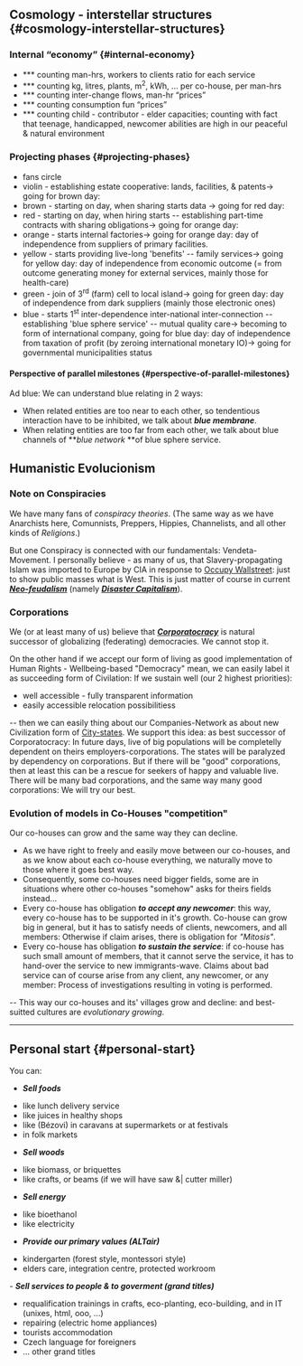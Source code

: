 ## Cosmology - interstellar structures {#cosmology-interstellar-structures}

### Internal “economy” {#internal-economy}

*   *** counting man-hrs, workers to clients ratio for each service
*   *** counting kg, litres, plants, m<sup>2</sup>, kWh, … per co-house, per man-hrs
*   *** counting inter-change flows, man-hr “prices”
*   *** counting consumption fun “prices”
*   *** counting child - contributor - elder capacities; counting with fact that teenage, handicapped, newcomer abilities are high in our peaceful & natural environment

### Projecting phases {#projecting-phases}

*   fans circle
*   violin - establishing estate cooperative: lands, facilities, & patents→ going for brown day:
*   brown - starting on day, when sharing starts data → going for red day:
*   red - starting on day, when hiring starts -- establishing part-time contracts with sharing obligations→ going for orange day:
*   orange - starts internal factories→ going for orange day: day of independence from suppliers of primary facilities.
*   yellow - starts providing live-long 'benefits' -- family services→ going for yellow day: day of independence from economic outcome (= from outcome generating money for external services, mainly those for health-care)
*   green - join of 3<sup>rd</sup> (farm) cell to local island→ going for green day: day of independence from dark suppliers (mainly those electronic ones)
*   blue - starts 1<sup>st</sup> inter-dependence inter-national inter-connection -- establishing 'blue sphere service' -- mutual quality care→ becoming to form of international company, going for blue day: day of independence from taxation of profit (by zeroing international monetary IO)→ going for governmental municipalities status

#### Perspective of parallel milestones {#perspective-of-parallel-milestones}

Ad blue: We can understand blue relating in 2 ways:

*   When related entities are too near to each other, so tendentious interaction have to be inhibited, we talk about **_blue membrane_**.
*   When relating entities are too far from each other, we talk about blue channels of **_blue network_ **of blue sphere service.

## Humanistic Evolucionism
### Note on Conspiracies

We have many fans of *conspiracy theories*. (The same way as we have Anarchists here, Comunnists, Preppers, Hippies, Channelists, and all other kinds of *Religions*.)

But one Conspiracy is connected with our fundamentals: Vendeta-Movement. I personally believe - as many of us, that Slavery-propagating Islam was imported to Europe by CIA in response to [Occupy Wallstreet](https://en.wikipedia.org/wiki/Occupy_movement): just to show public masses what is West. This is just matter of course in current ***[Neo-feudalism](https://en.wikipedia.org/wiki/Neo-feudalism)*** (namely ***[Disaster Capitalism](https://en.wikipedia.org/wiki/The_Shock_Doctrine)***).

### Corporations

We (or at least many of us) believe that ***[Corporatocracy](https://en.wikipedia.org/wiki/Corporatocracy)*** is natural successor of globalizing (federating) democracies. We cannot stop it. 

On the other hand if we accept our form of living as good implementation of Human Rights - Wellbeing-based "Democracy" mean, we can easily label it as succeeding form of Civilation: If we sustain well (our 2 highest priorities):

- well accessible - fully transparent information
- easily accessible relocation possibilitiess

-- then we can easily thing about our Companies-Network as about new Civilization form of [City-states](https://en.wikipedia.org/wiki/City-state). We support this idea: as best successor of Corporatocracy: In future days, live of big populations will be completelly dependent on theirs employers-corporations. The states will be paralyzed by dependency on corporations. But if there will be "good" corporations, then at least this can be a rescue for seekers of happy and valuable live. There will be many bad corporations, and the same way many good corporations: We will try our best.


### Evolution of models in Co-Houses "competition"

Our co-houses can grow and the same way they can decline.

- As we have right to freely and easily move between our co-houses, and as we know about each co-house everything, we naturally move to those where it goes best way.
- Consequently, some co-houses need bigger fields, some are in situations where other co-houses "somehow" asks for theirs fields instead...
- Every co-house has obligation ***to accept any newcomer***: this way, every co-house has to be supported in it's growth. Co-house can grow big in general, but it has to satisfy needs of clients, newcomers, and all members: Otherwise if claim arises, there is obligation for *"Mitosis"*.
- Every co-house has obligation ***to sustain the service***: if co-house has such small amount of members, that it cannot serve the service, it has to hand-over the service to new immigrants-wave. Claims about bad service can of course arise from any client, any newcomer, or any member: Process of investigations resulting in voting is performed.

-- This way our co-houses and its' villages grow and decline: and best-suitted cultures are *evolutionary growing*.


***

## Personal start {#personal-start}

You can:

- **_Sell foods_**

*   like lunch delivery service
*   like juices in healthy shops
*   like (Bézovi) in caravans at supermarkets or at festivals
*   in folk markets

- **_Sell woods_**

*   like biomass, or briquettes
*   like crafts, or beams (if we will have saw &| cutter miller)

- **_Sell energy_**

*   like bioethanol
*   like electricity

- **_Provide our primary values (ALTair)_**

*   kindergarten (forest style, montessori style)
*   elders care, integration centre, protected workroom

_-_ **_Sell services to people & to goverment (grand titles)_**

*   requalification trainings in crafts, eco-planting, eco-building, and in IT (unixes, html, ooo, ...)
*   repairing (electric home appliances)
*   tourists accommodation
*   Czech language for foreigners
*   … other grand titles